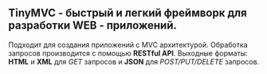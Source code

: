 ## TinyMVC - быстрый и легкий фреймворк для разработки WEB - приложений.

Подходит для создания приложений c MVC архитектурой. Обработка запросов производится с помощью **RESTful API**. Выходные форматы: **HTML** и **XML** для *GET* запросов и **JSON** для *POST/PUT/DELETE* запросов. 